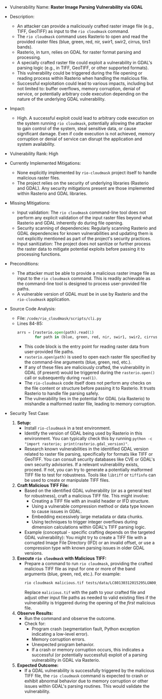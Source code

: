 - Vulnerability Name: **Raster Image Parsing Vulnerability via GDAL**
- Description:
    - An attacker can provide a maliciously crafted raster image file (e.g., TIFF, GeoTIFF) as input to the `rio cloudmask` command.
    - The `rio cloudmask` command uses Rasterio to open and read the provided raster files (blue, green, red, nir, swir1, swir2, cirrus, tirs1 bands).
    - Rasterio, in turn, relies on GDAL for raster format parsing and processing.
    - A specially crafted raster file could exploit a vulnerability in GDAL's parsing logic (e.g., in TIFF, GeoTIFF, or other supported formats).
    - This vulnerability could be triggered during the file opening or reading process within Rasterio when handling the malicious file.
    - Successful exploitation could lead to various impacts, including but not limited to: buffer overflows, memory corruption, denial of service, or potentially arbitrary code execution depending on the nature of the underlying GDAL vulnerability.
- Impact:
    - High. A successful exploit could lead to arbitrary code execution on the system running `rio cloudmask`, potentially allowing the attacker to gain control of the system, steal sensitive data, or cause significant damage. Even if code execution is not achieved, memory corruption or denial of service can disrupt the application and system availability.
- Vulnerability Rank: High
- Currently Implemented Mitigations:
    - None explicitly implemented by `rio-cloudmask` project itself to handle malicious raster files.
    - The project relies on the security of underlying libraries (Rasterio and GDAL).  Any security mitigations present are those implemented within Rasterio and GDAL libraries.
- Missing Mitigations:
    - Input validation: The `rio cloudmask` command-line tool does not perform any explicit validation of the input raster files beyond what Rasterio and GDAL inherently do during file opening.
    - Security scanning of dependencies: Regularly scanning Rasterio and GDAL dependencies for known vulnerabilities and updating them is not explicitly mentioned as part of the project's security practices.
    - Input sanitization: The project does not sanitize or further process the raster data to mitigate potential exploits before passing it to processing functions.
- Preconditions:
    - The attacker must be able to provide a malicious raster image file as input to the `rio cloudmask` command. This is readily achievable as the command-line tool is designed to process user-provided file paths.
    - A vulnerable version of GDAL must be in use by Rasterio and the `rio-cloudmask` application.
- Source Code Analysis:
    - File: `/code/rio_cloudmask/scripts/cli.py`
    - Lines 84-85:
      ```python
      arrs = [rasterio.open(path).read(1)
              for path in (blue, green, red, nir, swir1, swir2, cirrus, tirs1)]
      ```
      - This code block is the entry point for reading raster data from user-provided file paths.
      - `rasterio.open(path)` is used to open each raster file specified by the command-line arguments (blue, green, red, etc.).
      - If any of these files are maliciously crafted, the vulnerability in GDAL (if present) would be triggered during the `rasterio.open()` call or subsequently during `read(1)`.
      - The `rio-cloudmask` code itself does not perform any checks on the file content or structure before passing it to Rasterio. It trusts Rasterio to handle file parsing safely.
      - The vulnerability lies in the potential for GDAL (via Rasterio) to mishandle a malformed raster file, leading to memory corruption.

- Security Test Case:
    1. **Setup:**
        - Install `rio-cloudmask` in a test environment.
        - Identify the version of GDAL being used by Rasterio in this environment. You can typically check this by running `python -c "import rasterio; print(rasterio.gdal_version)"`.
        - Research known vulnerabilities in the identified GDAL version related to raster file parsing, specifically for formats like TIFF or GeoTIFF. You can consult security databases like CVE or GDAL's own security advisories. If a relevant vulnerability exists, proceed. If not, you can try to generate a potentially malformed TIFF file to test for robustness. Tools like `libtiff` or `tiffinfo` can be used to create or manipulate TIFF files.
    2. **Craft Malicious TIFF File:**
        - Based on the identified GDAL vulnerability (or as a general test for robustness), craft a malicious TIFF file. This might involve:
            - Creating a TIFF file with an invalid header or IFD structure.
            - Using a vulnerable compression method or data type known to cause issues in GDAL.
            - Embedding excessively large metadata or data chunks.
            - Using techniques to trigger integer overflows during dimension calculations within GDAL's TIFF parsing logic.
        - Example (conceptual - specific crafting depends on the targeted GDAL vulnerability): You might try to create a TIFF file with a corrupted Image File Directory (IFD) or an invalid offset, or use a compression type with known parsing issues in older GDAL versions.
    3. **Execute `rio cloudmask` with Malicious TIFF:**
        - Prepare a command to run `rio cloudmask`, providing the crafted malicious TIFF file as input for one or more of the band arguments (blue, green, red, etc.).  For example:
          ```bash
          rio cloudmask malicious.tif tests/data/LC80130312015295LGN00_B3_toa.tif tests/data/LC80130312015295LGN00_B4_toa.tif tests/data/LC80130312015295LGN00_B5_toa.tif tests/data/LC80130312015295LGN00_B6_toa.tif tests/data/LC80130312015295LGN00_B7_toa.tif tests/data/LC80130312015295LGN00_B9_toa.tif tests/data/LC80130312015295LGN00_B10_toa.tif -o output_mask.tif
          ```
          Replace `malicious.tif` with the path to your crafted file and adjust other input file paths as needed to valid existing files if the vulnerability is triggered during the opening of the *first* malicious file.
    4. **Observe Results:**
        - Run the command and observe the outcome.
        - Check for:
            - Program crash (segmentation fault, Python exception indicating a low-level error).
            - Memory corruption errors.
            - Unexpected program behavior.
            - If a crash or memory corruption occurs, this indicates a successful (or potentially successful) exploit of a parsing vulnerability in GDAL via Rasterio.
    5. **Expected Outcome:**
        - If a GDAL vulnerability is successfully triggered by the malicious TIFF file, the `rio cloudmask` command is expected to crash or exhibit abnormal behavior due to memory corruption or other issues within GDAL's parsing routines. This would validate the vulnerability.